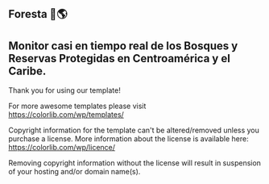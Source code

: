 ## Foresta 🌳🌎 

## Monitor casi en tiempo real de los Bosques y Reservas Protegidas en Centroamérica y el Caribe.


Thank you for using our template!

For more awesome templates please visit https://colorlib.com/wp/templates/

Copyright information for the template can't be altered/removed unless you purchase a license.
More information about the license is available here: https://colorlib.com/wp/licence/

Removing copyright information without the license will result in suspension of your hosting and/or domain name(s).
